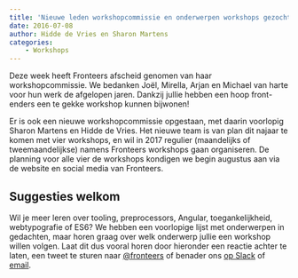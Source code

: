 ```yaml
---
title: 'Nieuwe leden workshopcommissie en onderwerpen workshops gezocht'
date: 2016-07-08
author: Hidde de Vries en Sharon Martens
categories:
    - Workshops
---
```


Deze week heeft Fronteers afscheid genomen van haar workshopcommissie. We bedanken Joël, Mirella, Arjan en Michael van harte voor hun werk de afgelopen jaren. Dankzij jullie hebben een hoop front-enders een te gekke workshop kunnen bijwonen!

Er is ook een nieuwe workshopcommissie opgestaan, met daarin voorlopig Sharon Martens en Hidde de Vries. Het nieuwe team is van plan dit najaar te komen met vier workshops, en wil in 2017 regulier (maandelijks of tweemaandelijkse) namens Fronteers workshops gaan organiseren. De planning voor alle vier de workshops kondigen we begin augustus aan via de website en social media van Fronteers.

## Suggesties welkom

Wil je meer leren over tooling, preprocessors, Angular, toegankelijkheid, webtypografie of ES6? We hebben een voorlopige lijst met onderwerpen in gedachten, maar horen graag over welk onderwerp jullie een workshop willen volgen. Laat dit dus vooral horen door hieronder een reactie achter te laten, een tweet te sturen naar [@fronteers](https://twitter.com/fronteers) of benader ons [op Slack](https://fronteers.nl/blog/2016/02/fronteers-op-slack) of [email](mailto:workshops@fronteers.nl).
